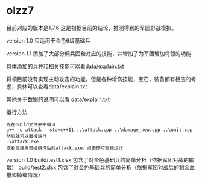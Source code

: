 # olzz7
目前对应的版本是1.7.6
这是根据目前的结论，推测得到的军团野战模拟。

version 1.0 只适用于金色6级基础兵

version 1.1 添加了大部分佣兵团和对应的技能，并增加了为军团增加将领的功能

具体添加的兵种和相关技能可以看data/explain.txt

将领目前没有实现主动攻击的功能，但是各种增伤技能，宝石，装备都有相应的考虑，具体可以查看data/explain.txt

其他关于数据的说明可以看 data/explain.txt

运行方法
```shell
先在build文件夹中编译
g++ -o attack --std=c++11 ..\attack.cpp ..\damage_new.cpp ..\unit.cpp
然后就可以直接运行 
.\attack.exe
或者直接用已经编译后的attack.exe，点击即可直接运行
 ```

 version 1.0
 build/test1.xlsx 包含了对金色基础兵的简单分析（依据军团对战的输赢） 
 build/test2.xlsx 包含了对金色基础兵的简单分析（依据军团对战后的剩余血量和掉编情况）

 
